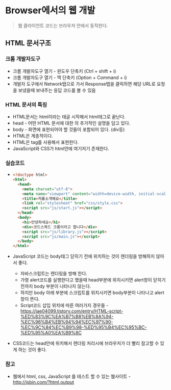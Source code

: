 # Browser에서의 웹 개발

> 웹 클라이언트 코드는 브라우저 안에서 동작한다.



## HTML 문서구조

### 크롬 개발자도구

+ 크롬 개발자도구 열기 - 윈도우 단축키 (Ctrl + shift + i)
+ 크롬 개발자도구 열기 - 맥 단축키 (Option + Command + i)
+ 개발자 도구에서 Network탭으로 가서 Response탭을 클릭하면 해당 URL로 요청을 보냈을때 보내주는 응답 코드를 볼 수 있음



### HTML 문서의 특징

+ HTML문서는 html이라는 태글 시작해서 html태그로 끝난다.
+ head - 어떤 HTML 문서에 대한 의 추가적인 설명을 담고 있다.
+ body - 화면에 표현되어야 할 것들이 포함되어 있다. (div등)
+ HTML은 계층적이다.
+ HTML은 tag를 사용해서 표현한다.
+ JavaScript와 CSS가 html안에 여기저기 존재한다.



### 실습코드

+ ~~~html
  <!doctype html>
  <html>
    <head>
      <meta charset="utf-8">
      <meta name="viewport" content="width=device-width, initial-scale=1">
      <title>저를소개해요</title>
      <link rel="stylesheet" href="css/style.css">
      <script src="js/start.js"></script>
    </head>
    <body>
      <h1>안녕하세요</h1>
      <div>코드스쿼드 크롱이라고 합니다</div>
      <script src="js/library.js"></script>
      <script src="js/main.js"></script>
    </body>
  </html>
  ~~~

+ JavaScript 코드는 body태그 닫히기 전에 위치하는 것이 렌더링을 방해하지 않아서 좋다.

  + 자바스크립트는 렌더링을 방해 한다.
  + 가령 alert코드를 실행한다고 했을때 head부분에 위치시키면 alert창이 닫히기 전까지 body 부분이 나타나지 않는다.
  + 하지만 body 아래 부분에 스크립트를 위치시키면 body부분이 나타나고 alert창이 뜬다.
  + Script코드 삽입 위치에 따른 여러가지 경우들 - https://jae04099.tistory.com/entry/HTML-script-%ED%83%9C%EA%B7%B8%EB%8A%94-%EC%96%B4%EB%94%94%EC%97%90-%EC%9C%84%EC%B9%98-%ED%95%B4%EC%95%BC-%ED%95%A0%EA%B9%8C

+ CSS코드는 head안에 위치해서 렌더링 처리시에 브라우저가 더 빨리 참고할 수 있게 하는 것이 좋다.



### 참고

+ 웹에서 html, css, JavaScript 를 테스트 할 수 있는 웹사이트 - http://jsbin.com/?html,output